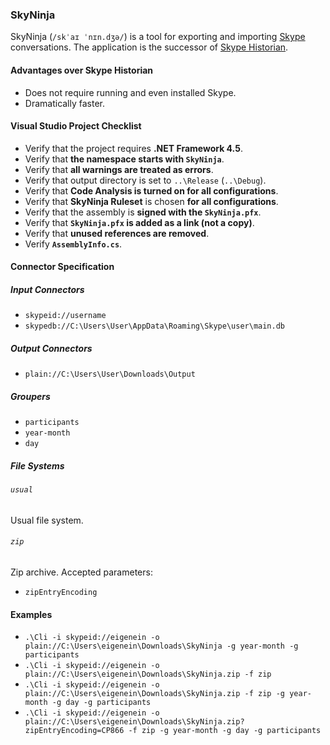 ### SkyNinja

SkyNinja (`/skˈaɪ ˈnɪn.dʒə/`) is a tool for exporting and importing [Skype](http://www.skype.com) conversations. The application is the successor of [Skype Historian](http://eigene.in/skype-historian).

#### Advantages over Skype Historian

* Does not require running and even installed Skype.
* Dramatically faster.

#### Visual Studio Project Checklist

* Verify that the project requires **.NET Framework 4.5**.
* Verify that **the namespace starts with `SkyNinja`**.
* Verify that **all warnings are treated as errors**.
* Verify that output directory is set to `..\Release` (`..\Debug`).
* Verify that **Code Analysis is turned on for all configurations**.
* Verify that **SkyNinja Ruleset** is chosen **for all configurations**.
* Verify that the assembly is **signed with the `SkyNinja.pfx`**.
* Verify that **`SkyNinja.pfx` is added as a link (not a copy)**.
* Verify that **unused references are removed**.
* Verify **`AssemblyInfo.cs`**.

#### Connector Specification

##### Input Connectors

* `skypeid://username`
* `skypedb://C:\Users\User\AppData\Roaming\Skype\user\main.db`

##### Output Connectors

* `plain://C:\Users\User\Downloads\Output`

##### Groupers

* `participants`
* `year-month`
* `day`

##### File Systems

###### `usual`

Usual file system.

###### `zip`

Zip archive. Accepted parameters:

* `zipEntryEncoding`

#### Examples

* `.\Cli -i skypeid://eigenein -o plain://C:\Users\eigenein\Downloads\SkyNinja -g year-month -g participants`
* `.\Cli -i skypeid://eigenein -o plain://C:\Users\eigenein\Downloads\SkyNinja.zip -f zip`
* `.\Cli -i skypeid://eigenein -o plain://C:\Users\eigenein\Downloads\SkyNinja.zip -f zip -g year-month -g day -g participants`
* `.\Cli -i skypeid://eigenein -o plain://C:\Users\eigenein\Downloads\SkyNinja.zip?zipEntryEncoding=CP866 -f zip -g year-month -g day -g participants`
